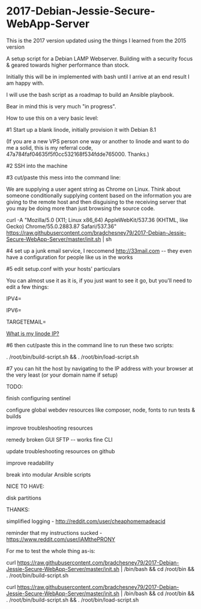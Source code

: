# 2017-Debian-Jessie-Secure-WebApp-Server
This is the 2017 version updated using the things I learned from the 2015 version

A setup script for a Debian LAMP Webserver. Building with a security focus & geared towards higher performance than stock.

Initially this will be in implemented with bash until I arrive at an end result I am happy with.

I will use the bash script as a roadmap to build an Ansible playbook.

Bear in mind this is very much "in progress".

How to use this on a very basic level:

#1 Start up a blank linode, initially provision it with Debian 8.1

(If you are a new VPS person one way or another to linode and want to do me a solid, this is my referral code, 47a784faf04635f5f0cc532168f534fdde765000. Thanks.)

#2 SSH into the machine

#3 cut/paste this mess into the command line:

We are supplying a user agent string as Chrome on Linux. Think about someone conditionally supplying content based on the information you are giving to the remote host and then disguising to the receiving server that you may be doing more than just browsing the source code.

curl -A "Mozilla/5.0 (X11; Linux x86_64) AppleWebKit/537.36 (KHTML, like Gecko) Chrome/55.0.2883.87 Safari/537.36" https://raw.githubusercontent.com/bradchesney79/2017-Debian-Jessie-Secure-WebApp-Server/master/init.sh | sh

#4 set up a junk email service, I reccomend http://33mail.com -- they even have a configuration for people like us in the works

#5 edit setup.conf with your hosts' particulars

You can almost use it as it is, if you just want to see it go, but you'll need to edit a few things:

IPV4=<your linode IPV4 address>

IPV6=<your linode IPV6 address>

TARGETEMAIL=<your email with the junk email service>

[What is my linode IP?](https://www.linode.com/docs/getting-started#finding-the-ip-address)

#6 then cut/paste this in the command line to run these two scripts:

. /root/bin/build-script.sh && . /root/bin/load-script.sh

#7 you can hit the host by navigating to the IP address with your browser at the very least (or your domain name if setup)

TODO:

finish configuring sentinel

configure global webdev resources like composer, node, fonts to run tests & builds

improve troubleshooting resources

remedy broken GUI SFTP -- works fine CLI

update troubleshooting resources on github

improve readability

break into modular Ansible scripts

NICE TO HAVE:

disk partitions

THANKS:

simplified logging - http://reddit.com/user/cheaphomemadeacid

reminder that my instructions sucked - https://www.reddit.com/user/iAMthePRONY

For me to test the whole thing as-is:

curl https://raw.githubusercontent.com/bradchesney79/2017-Debian-Jessie-Secure-WebApp-Server/master/init.sh | /bin/bash && cd /root/bin && . /root/bin/build-script.sh

curl https://raw.githubusercontent.com/bradchesney79/2017-Debian-Jessie-Secure-WebApp-Server/master/init.sh | /bin/bash && cd /root/bin && . /root/bin/build-script.sh && . /root/bin/load-script.sh

